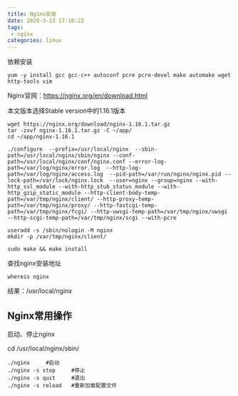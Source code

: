 ```yaml
---
title: Nginx安装
date: 2020-3-13 17:10:22
tags:
 - nginx
categories: linux
---
```


依赖安装

```
yum -y install gcc gcc-c++ autoconf pcre pcre-devel make automake wget http-tools vim
```

Nginx官网：https://nginx.org/en/download.html

本文版本选择Stable version中的1.16.1版本

```
wget https://nginx.org/download/nginx-1.16.1.tar.gz
tar -zxvf nginx-1.16.1.tar.gz -C ~/app/
cd ~/app/nginx-1.16.1

./configure  --prefix=/usr/local/nginx  --sbin-path=/usr/local/nginx/sbin/nginx --conf-path=/usr/local/nginx/conf/nginx.conf --error-log-path=/var/log/nginx/error.log  --http-log-path=/var/log/nginx/access.log  --pid-path=/var/run/nginx/nginx.pid --lock-path=/var/lock/nginx.lock  --user=nginx --group=nginx --with-http_ssl_module --with-http_stub_status_module --with-http_gzip_static_module --http-client-body-temp-path=/var/tmp/nginx/client/ --http-proxy-temp-path=/var/tmp/nginx/proxy/ --http-fastcgi-temp-path=/var/tmp/nginx/fcgi/ --http-uwsgi-temp-path=/var/tmp/nginx/uwsgi --http-scgi-temp-path=/var/tmp/nginx/scgi --with-pcre

useradd -s /sbin/nologin -M nginx
mkdir -p /var/tmp/nginx/client/

sudo make && make install
```



查找nginx安装地址

```
whereis nginx
```

结果：/usr/local/nginx



## Nginx常用操作

启动、停止nginx

cd /usr/local/nginx/sbin/

```
./nginx 	#启动
./nginx -s stop		#停止
./nginx -s quit		#退出
./nginx -s reload	#重新加载配置文件
```

